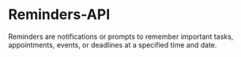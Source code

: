 # Reminders-API
 Reminders are notifications or prompts to remember important tasks, appointments, events, or deadlines at a specified time and date.
